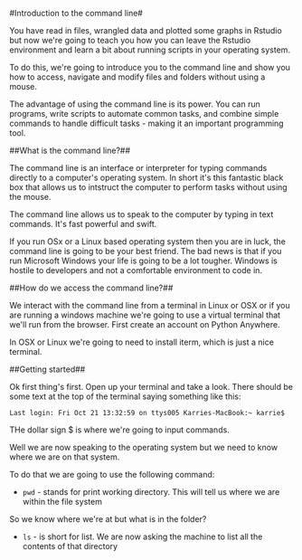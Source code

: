 #Introduction to the command line#

You have read in files, wrangled data and plotted some graphs in Rstudio but now we're going to teach you how you can leave the Rstudio environment and learn a bit about running scripts in your operating system. 

To do this, we're going to introduce you to the command line and show you how to access, navigate and modify files and folders without using a mouse. 

The advantage of using the command line is its power. You can run programs, write scripts to automate common tasks, and combine simple commands to handle difficult tasks - making it an important programming tool.

##What is the command line?##

The command line is an interface or interpreter for typing commands directly to a computer's operating system. In short it's this fantastic black box that allows us to intstruct the computer to perform tasks without using the mouse.

The command line allows us to speak to the computer by typing in text commands. It's fast powerful and swift.

If you run OSx or a Linux based operating system then you are in luck, the command line is going to be your best friend. 
The bad news is that if you run Microsoft Windows your life is going to be a lot tougher. Windows is hostile to developers and not a comfortable environment to code in. 

##How do we access the command line?##

We interact with the command line from a terminal in Linux or OSX or if you are running a windows machine we're going to use a virtual terminal that we'll run from the browser. First create an account on Python Anywhere. 

In OSX or Linux we're going to need to install iterm, which is just a nice terminal.

##Getting started##

Ok first thing's first. Open up your terminal and take a look. There should be some text at the top of the terminal saying something like this:

`Last login: Fri Oct 21 13:32:59 on ttys005
Karries-MacBook:~ karrie$`

THe dollar sign $ is where we're going to input commands.

Well we are now speaking to the operating system but we need to know where we are on that system. 

To do that we are going to use the following command:
* `pwd` - stands for print working directory. This will tell us where we are within the file system

So we know where we're at but what is in the folder?
* `ls` - is short for list. We are now asking the machine to list all the contents of that directory

##
